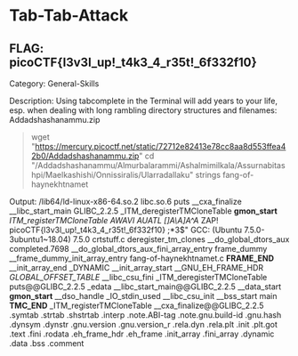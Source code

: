 # Tab-Tab-Attack

## FLAG: picoCTF{l3v3l_up!_t4k3_4_r35t!_6f332f10}

Category: General-Skills

Description: Using tabcomplete in the Terminal will add years to your life, esp. when dealing with long rambling directory structures and filenames: Addadshashanammu.zip

> wget "https://mercury.picoctf.net/static/72712e82413e78cc8aa8d553ffea42b0/Addadshashanammu.zip"
> cd "/Addadshashanammu/Almurbalarammi/Ashalmimilkala/Assurnabitashpi/Maelkashishi/Onnissiralis/Ularradallaku"
> strings fang-of-haynekhtnamet

Output:
/lib64/ld-linux-x86-64.so.2
libc.so.6
puts
__cxa_finalize
__libc_start_main
GLIBC_2.2.5
_ITM_deregisterTMCloneTable
__gmon_start__
_ITM_registerTMCloneTable
AWAVI
AUATL
[]A\A]A^A_
ZAP! picoCTF{l3v3l_up!_t4k3_4_r35t!_6f332f10}
;*3$"
GCC: (Ubuntu 7.5.0-3ubuntu1~18.04) 7.5.0
crtstuff.c
deregister_tm_clones
__do_global_dtors_aux
completed.7698
__do_global_dtors_aux_fini_array_entry
frame_dummy
__frame_dummy_init_array_entry
fang-of-haynekhtnamet.c
__FRAME_END__
__init_array_end
_DYNAMIC
__init_array_start
__GNU_EH_FRAME_HDR
_GLOBAL_OFFSET_TABLE_
__libc_csu_fini
_ITM_deregisterTMCloneTable
puts@@GLIBC_2.2.5
_edata
__libc_start_main@@GLIBC_2.2.5
__data_start
__gmon_start__
__dso_handle
_IO_stdin_used
__libc_csu_init
__bss_start
main
__TMC_END__
_ITM_registerTMCloneTable
__cxa_finalize@@GLIBC_2.2.5
.symtab
.strtab
.shstrtab
.interp
.note.ABI-tag
.note.gnu.build-id
.gnu.hash
.dynsym
.dynstr
.gnu.version
.gnu.version_r
.rela.dyn
.rela.plt
.init
.plt.got
.text
.fini
.rodata
.eh_frame_hdr
.eh_frame
.init_array
.fini_array
.dynamic
.data
.bss
.comment
